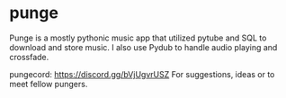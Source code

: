 # punge
Punge is a mostly pythonic music app that utilized pytube and SQL to download and store music. I also use Pydub to handle audio playing and crossfade.

pungecord: https://discord.gg/bVjUgvrUSZ
For suggestions, ideas or to meet fellow pungers. 
